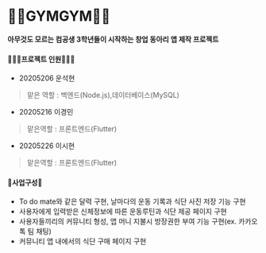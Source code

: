 # 👨‍⚕️GYMGYM👨‍⚕️
__아무것도 모르는 컴공생 3학년들이 시작하는 창업 동아리 앱 제작 프로젝트__<br>

#### 🧑‍🤝‍🧑프로젝트 인원🧑‍🤝‍🧑
* 20205206 운석현
> 맡은 역할 : 백엔드(Node.js),데이터베이스(MySQL)
* 20205216 이경민
> 맡은역할 : 프론트엔드(Flutter)
* 20205226 이시현
> 맡은역할 : 프론트엔드(Flutter)

#### 📓사업구성📓
* To do mate와 같은 달력 구현, 날마다의 운동 기록과 식단 사진 저장 기능 구현</br>
* 사용자에게 입력받은 신체정보에 따른 운동루틴과 식단 제공 페이지 구현</br>
* 사용자들끼리의 커뮤니티 형성, 앱 머니 지불시 방장권한 부여 기능 구현(ex. 카카오톡 팀 채팅)</br>
* 커뮤니티 앱 내에서의 식단 구매 페이지 구현</br>
